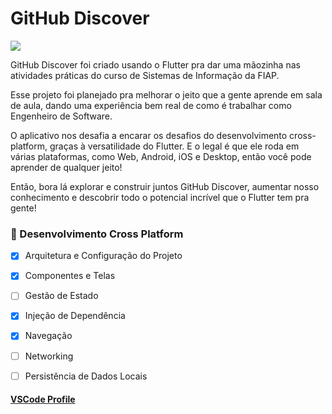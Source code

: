 # GitHub Discover
![](https://img.shields.io/badge/FIAP-EA1D5D?style=for-the-badge&logo=flutter&logoColor=white)

GitHub Discover foi criado usando o Flutter pra dar uma mãozinha nas atividades práticas do curso de Sistemas de Informação da FIAP.

Esse projeto foi planejado pra melhorar o jeito que a gente aprende em sala de aula, dando uma experiência bem real de como é trabalhar como Engenheiro de Software.

O aplicativo nos desafia a encarar os desafios do desenvolvimento cross-platform, graças à versatilidade do Flutter. E o legal é que ele roda em várias plataformas, como Web, Android, iOS e Desktop, então você pode aprender de qualquer jeito!

Então, bora lá explorar e construir juntos GitHub Discover, aumentar nosso conhecimento e descobrir todo o potencial incrível que o Flutter tem pra gente! 

### 🚀 Desenvolvimento Cross Platform
  - [x] Arquitetura e Configuração do Projeto
  - [x] Componentes e Telas
  - [ ] Gestão de Estado
  - [x] Injeção de Dependência
  - [x] Navegação
  - [ ] Networking
  - [ ] Persistência de Dados Locais


#### [VSCode Profile](https://vscode.dev/profile/github/3341c1d3f2ff21bc3823a91747d91309)